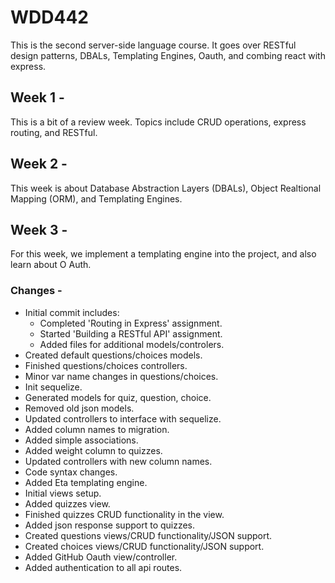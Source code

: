 # WDD442

This is the second server-side language course. It goes over RESTful design patterns, DBALs, Templating Engines, Oauth, and combing react with express.

## Week 1 - 
This is a bit of a review week. Topics include CRUD operations, express routing, and RESTful.

## Week 2 - 
This week is about Database Abstraction Layers (DBALs), Object Realtional Mapping (ORM), and Templating Engines.

## Week 3 - 
For this week, we implement a templating engine into the project, and also learn about O Auth.

### Changes - 
- Initial commit includes:
  - Completed 'Routing in Express' assignment.
  - Started 'Building a RESTful API' assignment. 
  - Added files for additional models/controlers.
- Created default questions/choices models.
- Finished questions/choices controllers.
- Minor var name changes in questions/choices.
- Init sequelize.
- Generated models for quiz, question, choice.
- Removed old json models.
- Updated controllers to interface with sequelize.
- Added column names to migration.
- Added simple associations.
- Added weight column to quizzes.
- Updated controllers with new column names.
- Code syntax changes.
- Added Eta templating engine. 
- Initial views setup.
- Added quizzes view.
- Finished quizzes CRUD functionality in the view.
- Added json response support to quizzes.
- Created questions views/CRUD functionality/JSON support.
- Created choices views/CRUD functionality/JSON support.
- Added GitHub Oauth view/controller.
- Added authentication to all api routes.
